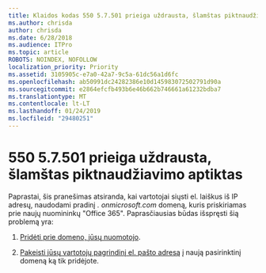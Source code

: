 ```yaml
---
title: Klaidos kodas 550 5.7.501 prieiga uždrausta, šlamštas piktnaudžiavimo aptiktas
ms.author: chrisda
author: chrisda
ms.date: 6/28/2018
ms.audience: ITPro
ms.topic: article
ROBOTS: NOINDEX, NOFOLLOW
localization_priority: Priority
ms.assetid: 3105905c-e7a0-42a7-9c5a-61dc56a1d6fc
ms.openlocfilehash: ab50991dc24282386e10d145983072502791d90a
ms.sourcegitcommit: e2864efcfb493b6e46b662b746661a61232bdba7
ms.translationtype: MT
ms.contentlocale: lt-LT
ms.lasthandoff: 01/24/2019
ms.locfileid: "29480251"
---
```

# <a name="550-57501-access-denied-spam-abuse-detected"></a>550 5.7.501 prieiga uždrausta, šlamštas piktnaudžiavimo aptiktas

Paprastai, šis pranešimas atsiranda, kai vartotojai siųsti el. laiškus iš IP adresų, naudodami pradinį *. onmicrosoft.com* domeną, kuris priskiriamas prie naujų nuomininkų "Office 365". Paprasčiausias būdas išspręsti šią problemą yra: 
  
1. [Pridėti prie domeno, jūsų nuomotojo](https://support.office.com/article/6383f56d-3d09-4dcb-9b41-b5f5a5efd611.aspx).
    
2. [Pakeisti jūsų vartotojų pagrindinį el. pašto adresą](https://support.office.com/article/fb5ac074-e203-4e1f-9843-b9d1a3e03297.aspx) į naują pasirinktinį domeną ką tik pridėjote. 
    

